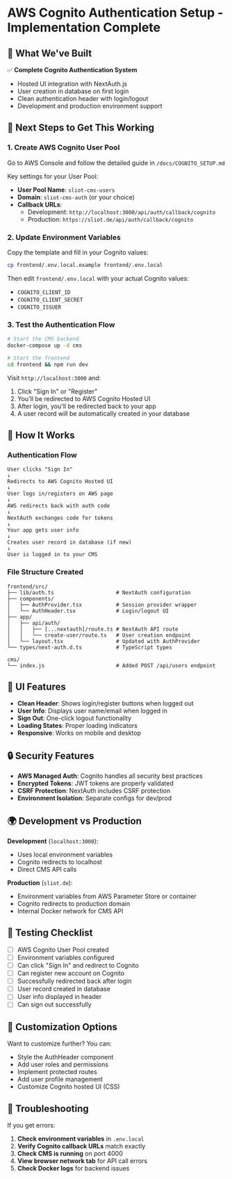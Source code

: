 # AWS Cognito Authentication Setup - Implementation Complete

## 🎯 What We've Built

✅ **Complete Cognito Authentication System**
- Hosted UI integration with NextAuth.js
- User creation in database on first login
- Clean authentication header with login/logout
- Development and production environment support

## 🚀 Next Steps to Get This Working

### 1. Create AWS Cognito User Pool

Go to AWS Console and follow the detailed guide in `/docs/COGNITO_SETUP.md`

Key settings for your User Pool:
- **User Pool Name**: `sliot-cms-users`
- **Domain**: `sliot-cms-auth` (or your choice)
- **Callback URLs**: 
  - Development: `http://localhost:3000/api/auth/callback/cognito`
  - Production: `https://sliot.de/api/auth/callback/cognito`

### 2. Update Environment Variables

Copy the template and fill in your Cognito values:

```bash
cp frontend/.env.local.example frontend/.env.local
```

Then edit `frontend/.env.local` with your actual Cognito values:
- `COGNITO_CLIENT_ID` 
- `COGNITO_CLIENT_SECRET`
- `COGNITO_ISSUER`

### 3. Test the Authentication Flow

```bash
# Start the CMS backend
docker-compose up -d cms

# Start the frontend
cd frontend && npm run dev
```

Visit `http://localhost:3000` and:
1. Click "Sign In" or "Register" 
2. You'll be redirected to AWS Cognito Hosted UI
3. After login, you'll be redirected back to your app
4. A user record will be automatically created in your database

## 🔧 How It Works

### Authentication Flow
```
User clicks "Sign In" 
↓
Redirects to AWS Cognito Hosted UI
↓
User logs in/registers on AWS page
↓ 
AWS redirects back with auth code
↓
NextAuth exchanges code for tokens
↓
Your app gets user info
↓
Creates user record in database (if new)
↓
User is logged in to your CMS
```

### File Structure Created
```
frontend/src/
├── lib/auth.ts                    # NextAuth configuration
├── components/
│   ├── AuthProvider.tsx           # Session provider wrapper
│   └── AuthHeader.tsx             # Login/logout UI
├── app/
│   ├── api/auth/
│   │   ├── [...nextauth]/route.ts # NextAuth API route
│   │   └── create-user/route.ts   # User creation endpoint
│   └── layout.tsx                 # Updated with AuthProvider
└── types/next-auth.d.ts           # TypeScript types

cms/
└── index.js                       # Added POST /api/users endpoint
```

## 🎨 UI Features

- **Clean Header**: Shows login/register buttons when logged out
- **User Info**: Displays user name/email when logged in  
- **Sign Out**: One-click logout functionality
- **Loading States**: Proper loading indicators
- **Responsive**: Works on mobile and desktop

## 🔒 Security Features

- **AWS Managed Auth**: Cognito handles all security best practices
- **Encrypted Tokens**: JWT tokens are properly validated
- **CSRF Protection**: NextAuth includes CSRF protection
- **Environment Isolation**: Separate configs for dev/prod

## 🌍 Development vs Production

**Development** (`localhost:3000`):
- Uses local environment variables
- Cognito redirects to localhost
- Direct CMS API calls

**Production** (`sliot.de`):
- Environment variables from AWS Parameter Store or container
- Cognito redirects to production domain
- Internal Docker network for CMS API

## 🧪 Testing Checklist

- [ ] AWS Cognito User Pool created
- [ ] Environment variables configured  
- [ ] Can click "Sign In" and redirect to Cognito
- [ ] Can register new account on Cognito
- [ ] Successfully redirected back after login
- [ ] User record created in database
- [ ] User info displayed in header
- [ ] Can sign out successfully

## 📝 Customization Options

Want to customize further? You can:
- Style the AuthHeader component
- Add user roles and permissions
- Implement protected routes
- Add user profile management
- Customize Cognito hosted UI (CSS)

## 🐛 Troubleshooting

If you get errors:
1. **Check environment variables** in `.env.local`
2. **Verify Cognito callback URLs** match exactly
3. **Check CMS is running** on port 4000
4. **View browser network tab** for API call errors
5. **Check Docker logs** for backend issues